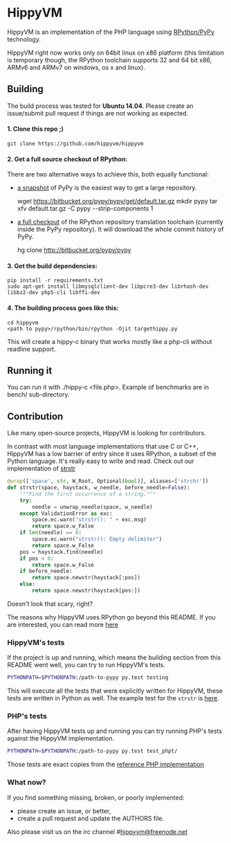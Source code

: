 # HippyVM

HippyVM is an implementation of the PHP language using
[RPython/PyPy](http://pypy.org "pypy website") technology.

HippyVM right now works only on 64bit linux on x86 platform (this limitation
is temporary though, the RPython toolchain supports 32 and 64 bit x86,
ARMv6 and ARMv7 on windows, os x and linux).


## Building

The build process was tested for **Ubuntu 14.04**. Please create an issue/submit pull request if things are not working as expected.


#### 1. Clone this repo ;)

    git clone https://github.com/hippyvm/hippyvm

#### 2. Get a full source checkout of RPython: 

There are two alternative ways to achieve this, both equally functional:
   - [a snapshot](https://bitbucket.org/pypy/pypy/get/default.tar.gz) of PyPy is the easiest way to get a large repository.

        wget https://bitbucket.org/pypy/pypy/get/default.tar.gz 
        mkdir pypy 
        tar xfv default.tar.gz -C pypy --strip-components 1

   
   - [a full checkout](http://bitbucket.org/pypy/pypy) of the RPython repository translation toolchain (currently inside the PyPy repository). It will download the whole commit history of PyPy.

        hg clone http://bitbucket.org/pypy/pypy

 
#### 3. Get the build dependencies:

    pip install -r requirements.txt
    sudo apt-get install libmysqlclient-dev libpcre3-dev librhash-dev libbz2-dev php5-cli libffi-dev


#### 4. The building process goes like this:

    cd hippyvm
    <path to pypy>/rpython/bin/rpython -Ojit targethippy.py
    

This will create a hippy-c binary that works mostly like a php-cli without
readline support.



## Running it

You can run it with ./hippy-c <file.php>. Example of benchmarks are in bench/
sub-directory.



## Contribution

Like many open-source projects, HippyVM is looking for contributors.

In contrast with most language implementations that use C or C++, HippyVM has a low barrier of entry since it uses RPython, a subset of the Python language. It's really easy to write and read. Check out our implementation of [strstr](http://php.net/manual/pl/function.strstr.php)

```python
@wrap(['space', str, W_Root, Optional(bool)], aliases=['strchr'])
def strstr(space, haystack, w_needle, before_needle=False):
    """Find the first occurrence of a string."""
    try:
        needle = unwrap_needle(space, w_needle)
    except ValidationError as exc:
        space.ec.warn("strstr(): " + exc.msg)
        return space.w_False
    if len(needle) == 0:
        space.ec.warn("strstr(): Empty delimiter")
        return space.w_False
    pos = haystack.find(needle)
    if pos < 0:
        return space.w_False
    if before_needle:
        return space.newstr(haystack[:pos])
    else:
        return space.newstr(haystack[pos:])
```

Doesn't look that scary, right?

The reasons why HippyVM uses RPython go beyond this README. If you are interested, you can read more [here](http://pypy.readthedocs.org/en/latest/getting-started-dev.html)


### HippyVM's tests 

If the project is up and running, which means the building section from this README went well, you can try to run HippyVM's tests.

```bash
PYTHONPATH=$PYTHONPATH:/path-to-pypy py.test testing
```

This will execute all the tests that were explicitly written for HippyVM,
these tests are written in Python as well.
The example test for the `strstr` is [here](https://github.com/hippyvm/hippyvm/blob/master/testing/test_string_funcs.py#L696).

### PHP's tests 

After having HippyVM tests up and running you can
try running PHP's tests against the HippyVM implementation. 

```bash
PYTHONPATH=$PYTHONPATH:/path-to-pypy py.test test_phpt/
```

Those tests are exact copies from the [reference PHP implementation](https://github.com/php/php-src)


### What now?

If you find something missing, broken, or poorly implemented:
 - please create an issue, or better,
 - create a pull request and update the AUTHORS file.

Also please visit us on the irc channel #hippyvm@freenode.net 
